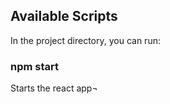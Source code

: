 
## Available Scripts

In the project directory, you can run:

### npm start

Starts the react app¬

